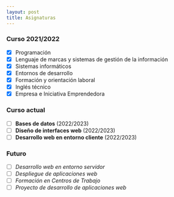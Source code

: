 ```yaml
---
layout: post
title: Asignaturas
---
```


### Curso 2021/2022

- [x] Programación
- [x] Lenguaje de marcas y sistemas de gestión de la información
- [x] Sistemas informáticos
- [x] Entornos de desarrollo
- [x] Formación y orientación laboral
- [x] Inglés técnico
- [x] Empresa e Iniciativa Emprendedora

### Curso actual

- [ ] **Bases de datos** (2022/2023)
- [ ] **Diseño de interfaces web** (2022/2023)
- [ ] **Desarrollo web en entorno cliente** (2022/2023)

### Futuro
- [ ] _Desarrollo web en entorno servidor_
- [ ] _Despliegue de aplicaciones web_
- [ ] _Formación en Centros de Trabajo_
- [ ] _Proyecto de desarrollo de aplicaciones web_